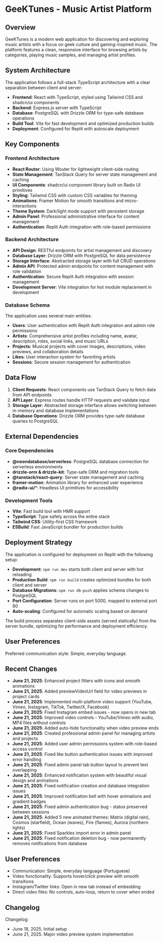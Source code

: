 # GeeKTunes - Music Artist Platform

## Overview

GeeKTunes is a modern web application for discovering and exploring music artists with a focus on geek culture and gaming-inspired music. The platform features a clean, responsive interface for browsing artists by categories, playing music samples, and managing artist profiles.

## System Architecture

The application follows a full-stack TypeScript architecture with a clear separation between client and server:

- **Frontend**: React with TypeScript, styled using Tailwind CSS and shadcn/ui components
- **Backend**: Express.js server with TypeScript
- **Database**: PostgreSQL with Drizzle ORM for type-safe database operations
- **Build Tool**: Vite for fast development and optimized production builds
- **Deployment**: Configured for Replit with autoscale deployment

## Key Components

### Frontend Architecture
- **React Router**: Using Wouter for lightweight client-side routing
- **State Management**: TanStack Query for server state management and caching
- **UI Components**: shadcn/ui component library built on Radix UI primitives
- **Styling**: Tailwind CSS with custom CSS variables for theming
- **Animations**: Framer Motion for smooth transitions and micro-interactions
- **Theme System**: Dark/light mode support with persistent storage
- **Admin Panel**: Professional administrative interface for content management
- **Authentication**: Replit Auth integration with role-based permissions

### Backend Architecture
- **API Design**: RESTful endpoints for artist management and discovery
- **Database Layer**: Drizzle ORM with PostgreSQL for data persistence
- **Storage Interface**: Abstracted storage layer with full CRUD operations
- **Admin API**: Protected admin endpoints for content management with role validation
- **Authentication**: Secure Replit Auth integration with session management
- **Development Server**: Vite integration for hot module replacement in development

### Database Schema
The application uses several main entities:
- **Users**: User authentication with Replit Auth integration and admin role permissions
- **Artists**: Comprehensive artist profiles including name, avatar, description, roles, social links, and music URLs
- **Projects**: Musical projects with cover images, descriptions, video previews, and collaboration details
- **Likes**: User interaction system for favoriting artists
- **Sessions**: Secure session management for authentication

## Data Flow

1. **Client Requests**: React components use TanStack Query to fetch data from API endpoints
2. **API Layer**: Express routes handle HTTP requests and validate input
3. **Storage Layer**: Abstracted storage interface allows switching between in-memory and database implementations
4. **Database Operations**: Drizzle ORM provides type-safe database queries to PostgreSQL

## External Dependencies

### Core Dependencies
- **@neondatabase/serverless**: PostgreSQL database connection for serverless environments
- **drizzle-orm & drizzle-kit**: Type-safe ORM and migration tools
- **@tanstack/react-query**: Server state management and caching
- **framer-motion**: Animation library for enhanced user experience
- **@radix-ui/***: Headless UI primitives for accessibility

### Development Tools
- **Vite**: Fast build tool with HMR support
- **TypeScript**: Type safety across the entire stack
- **Tailwind CSS**: Utility-first CSS framework
- **ESBuild**: Fast JavaScript bundler for production builds

## Deployment Strategy

The application is configured for deployment on Replit with the following setup:
- **Development**: `npm run dev` starts both client and server with hot reloading
- **Production Build**: `npm run build` creates optimized bundles for both client and server
- **Database Migrations**: `npm run db:push` applies schema changes to PostgreSQL
- **Port Configuration**: Server runs on port 5000, mapped to external port 80
- **Auto-scaling**: Configured for automatic scaling based on demand

The build process separates client-side assets (served statically) from the server bundle, optimizing for performance and deployment efficiency.

## User Preferences

Preferred communication style: Simple, everyday language.

## Recent Changes

- **June 21, 2025**: Enhanced project filters with icons and smooth animations
- **June 21, 2025**: Added previewVideoUrl field for video previews in project cards
- **June 21, 2025**: Implemented multi-platform video support (YouTube, Vimeo, Instagram, TikTok, Twitter/X, Facebook)
- **June 21, 2025**: Fixed Instagram embed issues - now opens in new tab
- **June 21, 2025**: Improved video controls - YouTube/Vimeo with audio, MP4 files without controls
- **June 21, 2025**: Added auto-hide functionality when video preview ends
- **June 21, 2025**: Created professional admin panel for managing artists and projects
- **June 21, 2025**: Added user admin permissions system with role-based access control
- **June 21, 2025**: Fixed like button authentication issues with improved error handling
- **June 21, 2025**: Fixed admin panel tab button layout to prevent text overlapping
- **June 21, 2025**: Enhanced notification system with beautiful visual design and animations
- **June 21, 2025**: Fixed notification creation and database integration issues
- **June 21, 2025**: Improved notification bell with hover animations and gradient badges
- **June 21, 2025**: Fixed admin authentication bug - status preserved between sessions
- **June 21, 2025**: Added 5 new animated themes: Matrix (digital rain), Cosmos (starfield), Ocean (waves), Fire (flames), Aurora (northern lights)
- **June 21, 2025**: Fixed Sparkles import error in admin panel
- **June 21, 2025**: Fixed notification deletion bug - now permanently removes notifications from database

## User Preferences

- Communication: Simple, everyday language (Portuguese)
- Video functionality: Supports hover/click preview with smooth transitions
- Instagram/Twitter links: Open in new tab instead of embedding
- Direct video files: No controls, auto-loop, return to cover when ended

## Changelog

Changelog:
- June 18, 2025. Initial setup
- June 21, 2025. Major video preview system implementation